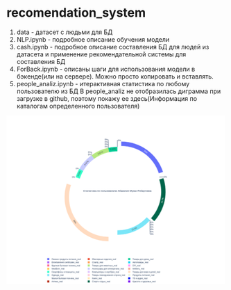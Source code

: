 # recomendation_system
1. data - датасет с людьми для БД
2. NLP.ipynb - подробное описание обучения модели
3. cash.ipynb - подробное описание составления БД для людей из датасета и применение рекомендательной системы для составления БД
4. ForBack.ipynb - описаны шаги для использования модели в бэкенде(или на сервере). Можно просто копировать и вставлять.
5. people_analiz.ipynb - итерактивная статистика по любому пользователю из БД
В people_analiz не отобразилась диграмма при загрузке в github, поэтому покажу ее здесь(Информация по каталогам определенного пользователя)

![Диаграмма](img/newplot.png)
